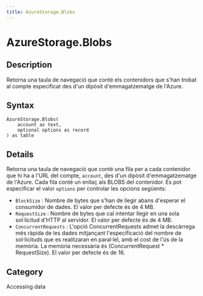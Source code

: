 ```yaml
---
title: AzureStorage.Blobs
---
```


# AzureStorage.Blobs


## Description

Retorna una taula de navegació que conté els contenidors que s&#39;han trobat al compte especificat des d&#39;un dipòsit d&#39;emmagatzematge de l&#39;Azure.


## Syntax

```powerquery
AzureStorage.Blobs(
    account as text,
    optional options as record
) as table
```


## Details

Retorna una taula de navegació que conté una fila per a cada contenidor que hi ha a l'URL del compte, <code>account</code>, des d'un dipòsit d'emmagatzematge de l'Azure. Cada fila conté un enllaç als BLOBS del contenidor. Es pot especificar el valor <code>options</code> per controlar les opcions següents:    <ul><li><code>BlockSize</code> : Nombre de bytes que s&#39;han de llegir abans d&#39;esperar el consumidor de dades. El valor per defecte &#233;s de 4&#160;MB.</li><li><code>RequestSize</code> : Nombre de bytes que cal intentar llegir en una sola sol&#183;licitud d&#39;HTTP al servidor. El valor per defecte &#233;s de 4&#160;MB.</li><li><code>ConcurrentRequests</code> : L&#39;opci&#243; ConcurrentRequests admet la desc&#224;rrega m&#233;s r&#224;pida de les dades mitjan&#231;ant l&#39;especificaci&#243; del nombre de sol&#183;licituds que es realitzaran en paral&#183;lel, amb el cost de l&#39;&#250;s de la mem&#242;ria. La mem&#242;ria necess&#224;ria &#233;s (ConcurrentRequest \* RequestSize). El valor per defecte &#233;s de 16.</li></ul>



## Category
Accessing data
